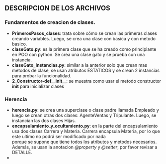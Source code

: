 ## DESCRIPCION DE LOS ARCHIVOS

### Fundamentos de creacion de clases.
* **PrimerosPasos_clases**: trata sobre cómo se crean las primeras clases creando variables. Luego, se crea una clase con basica y con metodo basico.
* **claseGato.py**: es la primera clase que se ha creado como principiante en POO con python. Se crea una clase gato y se prueba con una instancia.
* **claseGato_Instancias.py**: similar a la anterior solo que crean mas metodos de clase, se usan atributos ESTATICOS y se crean 2 instancias para probar la funcionalidad.
* **2_Constructor-def__init__**: se muestra como usar el metodo constructor __init__ para inicializar clases 

### Herencia
* **herencia.py**: se crea una superclase o clase padre llamada Empleado y luego se crean otras dos clases: AgenteVentas y Tripulante. Luego, se instancian las dos clases Hijas.
* **encapsulamiento_y_ocultamiento.py**: en la parte del encapsulamiento usa dos clases Carrera y Materia. Carrera encapsula Materia, por lo que este ultimo no podrá ser modificado por nada <br>
  porque se supone que tiene todos los atributos y metodos necesarios. Además, se usan la anotacion *@property* y *@setter*, por favor revisar a DETALLE.
* 
